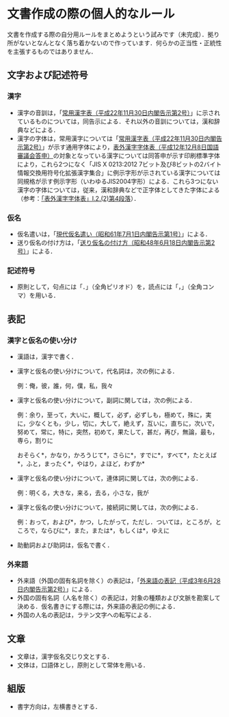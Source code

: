 # 文書作成の際の個人的なルール

文書を作成する際の自分用ルールをまとめようという試みです（未完成）．拠り所がないとなんとなく落ち着かないので作っています．何らかの正当性・正統性を主張するものではありません．

## 文字および記述符号

### 漢字

* 漢字の音訓は，「[常用漢字表（平成22年11月30日内閣告示第2号）](https://www.bunka.go.jp/kokugo_nihongo/sisaku/joho/joho/kijun/naikaku/kanji/index.html)」に示されているものについては，同告示による．それ以外の音訓については，漢和辞典などによる．
* 漢字の字体は，常用漢字については「[常用漢字表（平成22年11月30日内閣告示第2号）](https://www.bunka.go.jp/kokugo_nihongo/sisaku/joho/joho/kijun/naikaku/kanji/index.html)」が示す通用字体により，[表外漢字字体表（平成12年12月8日国語審議会答申）](https://www.bunka.go.jp/kokugo_nihongo/sisaku/joho/joho/kijun/sanko/hyogai/index.html)の対象となっている漢字については同答申が示す印刷標準字体により，これら2つになく「JIS X 0213:2012 7ビット及び8ビットの2バイト情報交換用符号化拡張漢字集合」に例示字形が示されている漢字については同規格が示す例示字形（いわゆるJIS2004字形）による．これら3つにない漢字の字体については，従来，漢和辞典などで正字体としてきた字体による（参考：[「表外漢字字体表」I.2.(2)第4段落](https://www.bunka.go.jp/kokugo_nihongo/sisaku/joho/joho/kakuki/22/tosin03/06.html)）．

### 仮名

* 仮名遣いは，「[現代仮名遣い（昭和61年7月1日内閣告示第1号）](https://www.bunka.go.jp/kokugo_nihongo/sisaku/joho/joho/kijun/naikaku/gendaikana/index.html)」による．
* 送り仮名の付け方は，「[送り仮名の付け方（昭和48年6月18日内閣告示第2号）](https://www.bunka.go.jp/kokugo_nihongo/sisaku/joho/joho/kijun/naikaku/okurikana/kunrei.html)」による．

### 記述符号

* 原則として，句点には「．」（全角ピリオド）を，読点には「，」（全角コンマ）を用いる．

## 表記

### 漢字と仮名の使い分け

* 漢語は，漢字で書く．

* 漢字と仮名の使い分けについて，代名詞は，次の例による．

  例：俺，彼，誰，何，僕，私，我々

* 漢字と仮名の使い分けについて，副詞に関しては，次の例による．

  例：余り，至って，大いに，概して，必ず，必ずしも，極めて，殊に，実に，少なくとも，少し，切に，大して，絶えず，互いに，直ちに，次いで，努めて，常に，特に，突然，初めて，果たして，甚だ，再び，無論，最も，専ら，割りに
  
  おそらく\*，かなり，かろうじて\*，さらに\*，すでに\*，すべて\*，たとえば\*，ふと，まったく\*，やはり，よほど，わずか\*

* 漢字と仮名の使い分けについて，連体詞に関しては，次の例による．

  例：明くる，大きな，来る，去る，小さな，我が

* 漢字と仮名の使い分けについて，接続詞に関しては，次の例による．

  例：おって，および\*，かつ，したがって，ただし．ついては，ところが，ところで，ならびに\*，また，または\*，もしくは\*，ゆえに

* 助動詞および助詞は，仮名で書く．

### 外来語

* 外来語（外国の固有名詞を除く）の表記は，「[外来語の表記（平成3年6月28日内閣告示第2号）](https://www.bunka.go.jp/kokugo_nihongo/sisaku/joho/joho/kijun/naikaku/gairai/index.html)」による．
* 外国の固有名詞（人名を除く）の表記は，対象の種類および文脈を勘案して決める．仮名書きにする際には，外来語の表記の例による．
* 外国の人名の表記は，ラテン文字への転写による．

## 文章

* 文章は，漢字仮名交じり文とする．
* 文体は，口語体とし，原則として常体を用いる．

## 組版

* 書字方向は，左横書きとする．
